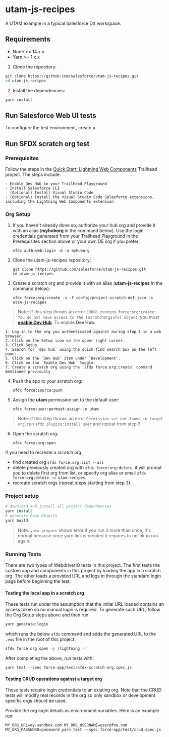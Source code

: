 # utam-js-recipes

A UTAM example in a typical Salesforce DX workspace.

## Requirements

- Node >= 14.x.x
- Yarn >= 1.x.x

1. Clone the repository:

```bash
git clone https://github.com/salesforce/utam-js-recipes.git
cd utam-js-recipes
```

2. Install the dependencies:

```bash
yarn install
```

## Run Salesforce Web UI tests

To configure the test environment, create a

## Run SFDX scratch org test

### Prerequisites

Follow the steps in the [Quick Start: Lightning Web Components](https://trailhead.salesforce.com/content/learn/projects/quick-start-lightning-web-components/) Trailhead project. The steps include:

    - Enable Dev Hub in your Trailhead Playground
    - Install Salesforce CLI
    - (Optional) Install Visual Studio Code
    - (Optional) Install the Visual Studio Code Salesforce extensions, including the Lightning Web Components extension

### Org Setup

1. If you haven't already done so, authorize your hub org and provide it with an alias (**myhuborg** in the command below). Use the login credentials generated from your Trailhead Playground in the Prerequisites section above or your own DE org if you prefer:

    ```
    sfdx auth:web:login -d -a myhuborg
    ```

2. Clone the utam-js-recipes repository:

    ```
    git clone https://github.com/salesforce/utam-js-recipes.git
    cd utam-js-recipes
    ```

3. Create a scratch org and provide it with an alias (**utam-js-recipes** in the command below):

    ```
    sfdx force:org:create -s -f config/project-scratch-def.json -a utam-js-recipes
    ```
> Note: If this step throws an error `ERROR running force:org:create:  You do not have access to the [ScratchOrgInfo] object`, you must [**enable Dev Hub**][enable-dev-hub].
> To enable **Dev Hub**:

    1. Log in to the org you authenticated against during step 1 in a web browser.
    2. Click on the Setup icon on the upper right corner.
    3. Click Setup.
    4. Search for `dev hub` using the quick find search box on the left pane.
    5. Click on the `Dev Hub` item under `Development`.
    6. Click on the `Enable Dev Hub` toggle.
    7. Create a scratch org using the `sfdx force:org:create` command mentioned previously

4. Push the app to your scratch org:

    ```
    sfdx force:source:push
    ```

5. Assign the **utam** permission set to the default user:

    ```
    sfdx force:user:permset:assign -n utam
    ```
> Note: if this step throws an error `Permission set not found in target org`, run `sfdx plugins:install user` and repeat from step 3

6. Open the scratch org:

    ```
    sfdx force:org:open
    ```

If you need to recreate a scratch org:
- find created org `sfdx force:org:list --all`
- delete previously created org with `sfdx force:org:delete`, it will prompt you to delete first org from list, or specify org alias or email `sfdx force:org:delete -u utam-recipes`
- recreate scratch orgs (repeat steps starting from step 3)


### Project setup

```bash
# download and install all project dependencies
yarn install
# generate Page Objects
yarn build
```
> Note: `yarn prepare` shows error if you run it more than once, it's normal because once yarn link is created it requires to unlink to run again.


### Running Tests

There are two types of WebdriverIO tests in this project. The first tests the custom app and components in this project by loading the app in a scratch org. The other loads a provided URL and logs in through the standard login page before beginning the test.

#### Testing the local app in a scratch org

These tests run under the assumption that the initial URL loaded contains an access token so no manual login is required. To generate such URL, follow the Org Setup steps above and then run
```bash
yarn generate:login
```

which runs the below `sfdx` command and adds the generated URL to the `.env` file in the root of this project.

```bash
sfdx force:org:open -p /lightning -r
```

After completing the above, run tests with:
```
yarn test --spec force-app/test/sfdx-scratch-org.spec.js
```

#### Testing CRUD operations against a target org

These tests require login credentials to an existing org. Note that the CRUD tests will modify real records in the org so only sandbox or development specific orgs should be used.

Provide the org login details as environment variables. Here is an example run:

```
MY_ORG_URL=my-sandbox.com MY_ORG_USERNAME=user@foo.com MY_ORG_PASSWORD=password yarn test --spec force-app/test/crud.spec.js
```

[enable-dev-hub]: https://developer.salesforce.com/docs/atlas.en-us.sfdx_dev.meta/sfdx_dev/sfdx_setup_enable_devhub.htm
